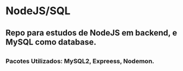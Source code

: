 <h1> NodeJS/SQL</h1>
<h2> Repo para estudos de NodeJS em backend, e MySQL como database.<h2>
<h3> Pacotes Utilizados: MySQL2, Expreess, Nodemon.</h3>

